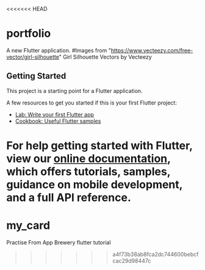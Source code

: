 <<<<<<< HEAD
# portfolio

A new Flutter application.
#Images from
"https://www.vecteezy.com/free-vector/girl-silhouette" Girl Silhouette Vectors by Vecteezy
## Getting Started

This project is a starting point for a Flutter application.

A few resources to get you started if this is your first Flutter project:

- [Lab: Write your first Flutter app](https://flutter.dev/docs/get-started/codelab)
- [Cookbook: Useful Flutter samples](https://flutter.dev/docs/cookbook)

For help getting started with Flutter, view our
[online documentation](https://flutter.dev/docs), which offers tutorials,
samples, guidance on mobile development, and a full API reference.
=======
# my_card
Practise From App Brewery flutter tutorial
>>>>>>> a4f73b38ab8fca2dc744600bebcfcac29d98447c

